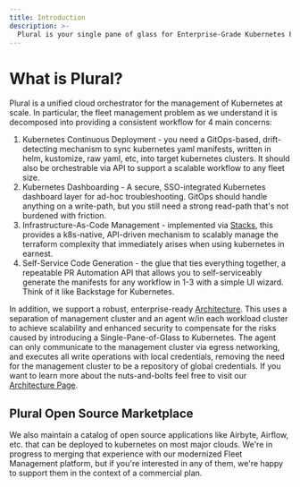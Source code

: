 ```yaml
---
title: Introduction
description: >-
  Plural is your single pane of glass for Enterprise-Grade Kubernetes Fleet Management
---
```


# What is Plural?

Plural is a unified cloud orchestrator for the management of Kubernetes at scale.  In particular, the fleet management problem as we understand it is decomposed into providing a consistent workflow for 4 main concerns:

1. Kubernetes Continuous Deployment - you need a GitOps-based, drift-detecting mechanism to sync kubernetes yaml manifests, written in helm, kustomize, raw yaml, etc, into target kubernetes clusters.  It should also be orchestrable via API to support a scalable workflow to any fleet size.
2. Kubernetes Dashboarding - A secure, SSO-integrated Kubernetes dashboard layer for ad-hoc troubleshooting.  GitOps should handle anything on a write-path, but you still need a strong read-path that's not burdened with friction.
3. Infrastructure-As-Code Management - implemented via [Stacks](/stacks/overview), this provides a k8s-native, API-driven mechanism to scalably manage the terraform complexity that immediately arises when using kubernetes in earnest.
4. Self-Service Code Generation - the glue that ties everything together, a repeatable PR Automation API that allows you to self-serviceably generate the manifests for any workflow in 1-3 with a simple UI wizard.  Think of it like Backstage for Kubernetes.

In addition, we support a robust, enterprise-ready [Architecture](/deployments/architecture). This uses a separation of management cluster and an agent w/in each workload cluster to achieve scalability and enhanced security to compensate for the risks caused by introducing a Single-Pane-of-Glass to Kubernetes.  The agent can only communicate to the management cluster via egress networking, and executes all write operations with local credentials, removing the need for the management cluster to be a repository of global credentials.  If you want to learn more about the nuts-and-bolts feel free to visit our [Architecture Page](/deployments/architecture).

## Plural Open Source Marketplace

We also maintain a catalog of open source applications like Airbyte, Airflow, etc. that can be deployed to kubernetes on most major clouds.  We're in progress to merging that experience with our modernized Fleet Management platform, but if you're interested in any of them, we're happy to support them in the context of a commercial plan.

